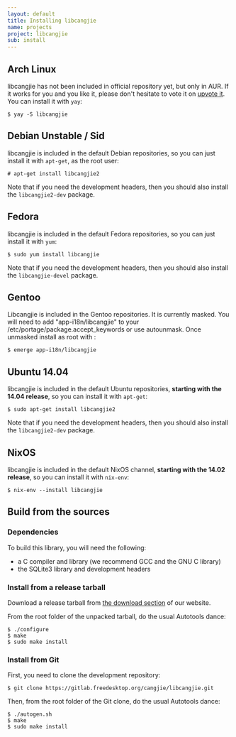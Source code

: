 ```yaml
---
layout: default
title: Installing libcangjie
name: projects
project: libcangjie
sub: install
---
```


## Arch Linux

libcangjie has not been included in official repository yet, but only in AUR.
If it works for you and you like it, please don't hesitate to vote it on
[upvote it](https://aur.archlinux.org/packages/libcangjie/). You can install it
with `yay`:

```
$ yay -S libcangjie
```

## Debian Unstable / Sid

libcangjie is included in the default Debian repositories, so you can just
install it with `apt-get`, as the root user:

```
# apt-get install libcangjie2
```

Note that if you need the development headers, then you should also install
the `libcangjie2-dev` package.

## Fedora

libcangjie is included in the default Fedora repositories, so you can just
install it with `yum`:

```
$ sudo yum install libcangjie
```

Note that if you need the development headers, then you should also install
the `libcangjie-devel` package.

## Gentoo

Libcangjie is included in the Gentoo repositories. It is currently masked.
You will need to add "app-i18n/libcangjie" to your /etc/portage/package.accept_keywords 
or use autounmask. Once unmasked install as root with :

```
$ emerge app-i18n/libcangjie
```

## Ubuntu 14.04

libcangjie is included in the default Ubuntu repositories, **starting with the
14.04 release**, so you can install it with `apt-get`:

```
$ sudo apt-get install libcangjie2
```

Note that if you need the development headers, then you should also install
the `libcangjie2-dev` package.

## NixOS

libcangjie is included in the default NixOS channel, **starting with the
14.02 release**, so you can install it with `nix-env`:

```
$ nix-env --install libcangjie
```

## Build from the sources

### Dependencies

To build this library, you will need the following:

* a C compiler and library (we recommend GCC and the GNU C library)
* the SQLite3 library and development headers

### Install from a release tarball

Download a release tarball from
[the download section](http://cangjians.github.io/downloads/libcangjie/) of
our website.

From the root folder of the unpacked tarball, do the usual Autotools dance:

```
$ ./configure
$ make
$ sudo make install
```

### Install from Git

First, you need to clone the development repository:

```
$ git clone https://gitlab.freedesktop.org/cangjie/libcangjie.git
```

Then, from the root folder of the Git clone, do the usual Autotools dance:

```
$ ./autogen.sh
$ make
$ sudo make install
```
